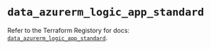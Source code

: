 # `data_azurerm_logic_app_standard`

Refer to the Terraform Registory for docs: [`data_azurerm_logic_app_standard`](https://www.terraform.io/docs/providers/azurerm/d/logic_app_standard).
